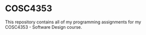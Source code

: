 # COSC4353

This repository contains all of my programming assignments for my COSC4353 - Software Design course.